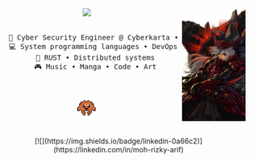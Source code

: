 <div align="center">
<img src="./assets/banner.jpg" width="25%" align="right" />
<img src="https://readme-typing-svg.demolab.com?font=Fira+Code&pause=1000&color=FF5B14&center=true&random=false&width=435&lines=Hello+%F0%9F%91%8B%2C+I'm+Arif;I'm+a+Cybersecurity+Enthusiast;And+also+a+RUST+enjoyer" />
<br><br>
<pre>
    💼 Cyber Security Engineer @ Cyberkarta • Back-end dev
    💻 System programming languages • DevOps 
    📖 RUST • Distributed systems
    🎮 Music • Manga • Code • Art
</pre>
<br><br>
<img src="./assets/ferris.gif" height="40"/>
<br><br><br>
[![](https://img.shields.io/badge/linkedin-0a66c2)](https://linkedin.com/in/moh-rizky-arif)
</div>

<!-- ![top lang](https://github-readme-stats.vercel.app/api/top-langs/?username=dundorma&layout=compact&theme=great-gatsby) -->
<!-- ### 🛠Languages and Tools -->
<!---->
<!---->
<!--   <img align="left" title="Vim" alt="Vim" width="30px" style="padding-right:10px" src="https://cdn.jsdelivr.net/gh/devicons/devicon/icons/vim/vim-original.svg" />           -->
<!--   <img align="left" title="Git" alt="Git" width="30px" style="padding-right:10px"  src="https://cdn.jsdelivr.net/gh/devicons/devicon/icons/git/git-original.svg" />        -->
<!--   <img align="left" title="Rust" alt="Rust" width="30px" style="padding-right:10px"  src="https://cdn.jsdelivr.net/gh/devicons/devicon/icons/rust/rust-plain.svg" />        -->
<!--   <img align="left" title="Bash" alt="Bash" width="30px" style="padding-right:10px"  src="https://cdn.jsdelivr.net/gh/devicons/devicon/icons/bash/bash-original.svg" />        -->
<!--   <img align="left" title="Python" alt="Python" width="30px" style="padding-right:l0px;" src="https://cdn.jsdelivr.net/gh/devicons/devicon/icons/python/python-plain.svg"/> -->
<!--   <img align="left" title="JavaScript" alt="JS" width="30px" style="padding-right:10px"  src="https://cdn.jsdelivr.net/gh/devicons/devicon/icons/javascript/javascript-plain.svg" /> -->
<!--   <img align="left" title="Podman" alt="Podman" width="30px" style="padding-right:10px"  src="https://cdn.jsdelivr.net/gh/devicons/devicon/icons/podman/podman-original.svg" /> -->
<!--   <img align="left" title="Docker" alt="Docker" width="30px" style="padding-right:10px"  src="https://cdn.jsdelivr.net/gh/devicons/devicon/icons/docker/docker-original.svg" /> -->
<!--   <img align="left" title="Kuberneted" alt="Kuberneted" width="30px" style="padding-right:10px"  src="https://cdn.jsdelivr.net/gh/devicons/devicon/icons/kubernetes/kubernetes-plain.svg" /> -->
<!-- <br /> -->
